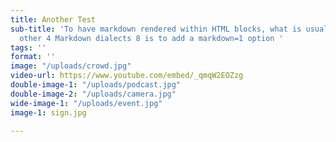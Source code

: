 ```yaml
---
title: Another Test
sub-title: 'To have markdown rendered within HTML blocks, what is usually 5 done in
  other 4 Markdown dialects 8 is to add a markdown=1 option '
tags: ''
format: ''
image: "/uploads/crowd.jpg"
video-url: https://www.youtube.com/embed/_qmqW2EOZzg
double-image-1: "/uploads/podcast.jpg"
double-image-2: "/uploads/camera.jpg"
wide-image-1: "/uploads/event.jpg"
image-1: sign.jpg

---
```

